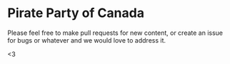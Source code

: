 # Pirate Party of Canada

Please feel free to make pull requests for new content, or create an issue for bugs or whatever and we would love to address it. 



<3

